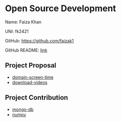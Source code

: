 # Open Source Development
Name: Faiza Khan

UNI: fk2421

GitHub: https://github.com/faizak1 

GitHub README: [link](https://github.com/faizak1/faizak1/blob/main/README.md)

## Project Proposal 

- [domain-screen-time](./projects/javascript/domain-screen-time.md)
- [download-videos](./projects/javascript/fast-downloads.md)

## Project Contribution

- [mongo-db](./projects/javascript/mongo-db.md)
- [numpy](./projects/python/numpy.md)

